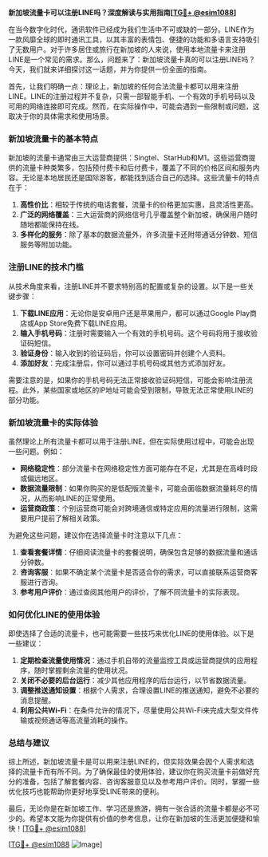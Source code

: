 **新加坡流量卡可以注册LINE吗？深度解读与实用指南[[TG💪+ @esim1088](https://t.me/s/esim1088)]**

在当今数字化时代，通讯软件已经成为我们生活中不可或缺的一部分。LINE作为一款风靡全球的即时通讯工具，以其丰富的表情包、便捷的功能和多语言支持吸引了无数用户。对于许多居住或旅行在新加坡的人来说，使用本地流量卡来注册LINE是一个常见的需求。那么，问题来了：新加坡流量卡真的可以注册LINE吗？今天，我们就来详细探讨这一话题，并为你提供一份全面的指南。

首先，让我们明确一点：理论上，新加坡的任何合法流量卡都可以用来注册LINE。LINE的注册过程并不复杂，只需一部智能手机、一个有效的手机号码以及可用的网络连接即可完成。然而，在实际操作中，可能会遇到一些限制或问题，这取决于你的具体需求和使用场景。

### **新加坡流量卡的基本特点**

新加坡的流量卡通常由三大运营商提供：Singtel、StarHub和M1。这些运营商提供的流量卡种类繁多，包括预付费卡和后付费卡，覆盖了不同的价格区间和服务内容。无论是本地居民还是国际游客，都能找到适合自己的选择。这些流量卡的特点在于：

1. **高性价比**：相较于传统的电话套餐，流量卡的价格更加实惠，且灵活性更高。
2. **广泛的网络覆盖**：三大运营商的网络信号几乎覆盖整个新加坡，确保用户随时随地都能保持在线。
3. **多样化的服务**：除了基本的数据流量外，许多流量卡还附带通话分钟数、短信服务等附加功能。

### **注册LINE的技术门槛**

从技术角度来看，注册LINE并不要求特别高的配置或复杂的设置。以下是一些关键步骤：

1. **下载LINE应用**：无论你是安卓用户还是苹果用户，都可以通过Google Play商店或App Store免费下载LINE应用。
2. **输入手机号码**：注册时需要输入一个有效的手机号码。这个号码将用于接收验证码短信。
3. **验证身份**：输入收到的验证码后，你可以设置密码并创建个人资料。
4. **添加好友**：完成注册后，你可以通过手机号码或其他方式添加好友。

需要注意的是，如果你的手机号码无法正常接收验证码短信，可能会影响注册流程。此外，某些国家或地区的IP地址可能会受到限制，导致无法正常使用LINE的部分功能。

### **新加坡流量卡的实际体验**

虽然理论上所有流量卡都可以用于注册LINE，但在实际使用过程中，可能会出现一些问题。例如：

- **网络稳定性**：部分流量卡在网络稳定性方面可能存在不足，尤其是在高峰时段或偏远地区。
- **数据流量限制**：如果你购买的是低配版流量卡，可能会面临数据流量耗尽的情况，从而影响LINE的正常使用。
- **运营商政策**：个别运营商可能会对跨境通信或特定应用的流量进行限制，这需要用户提前了解相关政策。

为避免这些问题，建议你在选择流量卡时注意以下几点：

1. **查看套餐详情**：仔细阅读流量卡的套餐说明，确保包含足够的数据流量和通话分钟数。
2. **咨询客服**：如果不确定某个流量卡是否适合你的需求，可以直接联系运营商客服进行咨询。
3. **参考用户评价**：通过查阅其他用户的评价，了解不同流量卡的实际表现。

### **如何优化LINE的使用体验**

即使选择了合适的流量卡，也可能需要一些技巧来优化LINE的使用体验。以下是一些建议：

1. **定期检查流量使用情况**：通过手机自带的流量监控工具或运营商提供的应用程序，随时掌握剩余流量的使用状况。
2. **关闭不必要的后台运行**：减少其他应用程序的后台运行，以节省数据流量。
3. **调整推送通知设置**：根据个人需求，合理设置LINE的推送通知，避免不必要的消息提醒。
4. **利用公共Wi-Fi**：在条件允许的情况下，尽量使用公共Wi-Fi来完成大型文件传输或视频通话等高流量消耗的操作。

### **总结与建议**

综上所述，新加坡流量卡是可以用来注册LINE的，但实际效果会因个人需求和选择的流量卡而有所不同。为了确保最佳的使用体验，建议你在购买流量卡前做好充分的准备，包括了解套餐内容、咨询客服意见以及参考用户评价。同时，掌握一些优化技巧也能帮助你更好地享受LINE带来的便利。

最后，无论你是在新加坡工作、学习还是旅游，拥有一张合适的流量卡都是必不可少的。希望本文能为你提供有价值的参考信息，让你在新加坡的生活更加便捷和愉快！[[TG💪+ @esim1088](https://t.me/s/esim1088)]

[[TG💪+ @esim1088](https://t.me/s/esim1088) ![Image](https://i.postimg.cc/4NQfJmqS/Snipaste-2025-05-13-00-14-12.png)]